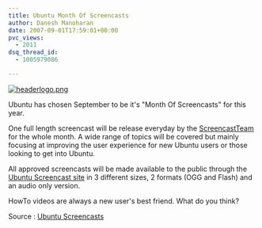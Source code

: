 ```yaml
---
title: Ubuntu Month Of Screencasts
author: Danesh Manoharan
date: 2007-09-01T17:59:01+00:00
pvc_views:
  - 2011
dsq_thread_id:
  - 1005979086

---
```

[![headerlogo.png][1]][2]

Ubuntu has chosen September to be it's "Month Of Screencasts" for this year.

One full length screencast will be release everyday by the [ScreencastTeam][3] for the whole month. A wide range of topics will be covered but mainly focusing at improving the user experience for new Ubuntu users or those looking to get into Ubuntu.

All approved screencasts will be made available to the public through the [Ubuntu Screencast site][4] in 3 different sizes, 2 formats (OGG and Flash) and an audio only version.

HowTo videos are always a new user's best friend. What do you think?

Source : [Ubuntu Screencasts][4]

 [1]: /wp-content/uploads/2007/09/headerlogo.png
 [2]: /wp-content/uploads/2007/09/headerlogo.png "headerlogo.png"
 [3]: https://wiki.ubuntu.com/ScreencastTeam
 [4]: http://screencasts.ubuntu.com/